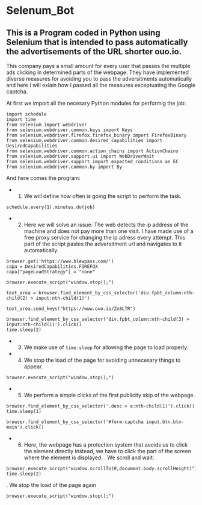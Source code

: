 # Selenum_Bot
## This is a Program coded in Python using Selenium that is intended to pass automatically the advertisements of the URL shorter ouo.io. 

This company pays a small amount for every user that passes the multiple ads clicking in determined parts of the webpage. They have implemented diverse measures for avoiding you to pass the adversitments automatically and here I will exlain how I passed all the measures exceptuating the Google captcha.

At first we import all the necesary Python modules for performig the job:

```
import schedule
import time
from selenium import webdriver
from selenium.webdriver.common.keys import Keys
from selenium.webdriver.firefox.firefox_binary import FirefoxBinary
from selenium.webdriver.common.desired_capabilities import DesiredCapabilities
from selenium.webdriver.common.action_chains import ActionChains
from selenium.webdriver.support.ui import WebDriverWait
from selenium.webdriver.support import expected_conditions as EC
from selenium.webdriver.common.by import By
```
And here comes the program:
- 1. We will define how often is going the script to perform the task.
```
schedule.every(1).minutes.do(job) 
```
- 2. Here we will solve an issue: The web detects the ip address of the machine and does not pay more than one visit.
I have made use of a free proxy service for changing the ip adress every attempt. This part of the script pastes the adversitment url and navigates to it automatically.
```
browser.get('https://www.blewpass.com/')
capa = DesiredCapabilities.FIREFOX
capa["pageLoadStrategy"] = "none"

browser.execute_script("window.stop();")

text_area = browser.find_element_by_css_selector('div.fpbt_column:nth-child(2) > input:nth-child(1)')

text_area.send_keys("https://www.ouo.io/Zo8LTR")

browser.find_element_by_css_selector('div.fpbt_column:nth-child(3) > input:nth-child(1)').click()
time.sleep(2)
```
- 3. We make use of ```time.sleep``` for allowing the page to load properly. 

- 4. We stop the load of the page for avoiding unnecesary things to appear.
```
browser.execute_script("window.stop();")
```
- 5. We perform a simple clicks of the first publicity skip of the webpage.
```
browser.find_element_by_css_selector('.desc > a:nth-child(1)').click()
time.sleep(1)

browser.find_element_by_css_selector('#form-captcha input.btn.btn-main').click()
```
- 6. Here, the webpage has a protection system that avoids us to click the element directly instead, we have to click the part of the screen where the element is displayed.
. We scroll and wait: 
```
browser.execute_script("window.scrollTo(0,document.body.scrollHeight)")
time.sleep(2)
```
. We stop the load of the page again
```
browser.execute_script("window.stop();")
```



